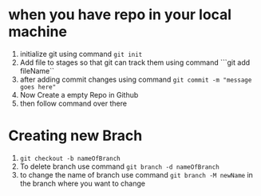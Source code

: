 # when you have repo in your local machine

1. initialize git using command ```git init``` 
2. Add file to stages so that git  can track them using command ```git add fileName``
3. after adding commit changes using  command ```git commit -m "message goes here"```
4. Now Create a empty Repo in Github
5. then follow command over there 

# Creating new Brach 

1. ```git checkout -b nameOfBranch```
2. To delete branch use command ```git branch -d nameOfBranch```
3. to change the name of branch use command ```git branch -M newName``` in the branch where you want to change
